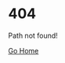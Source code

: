 # 404
Path <code id="path"></code>not found!

[Go Home](/)

<script id="markdownscript">
document.getElementById("path").innerHTML = `\'${window.location.pathname}\' `;
</script>